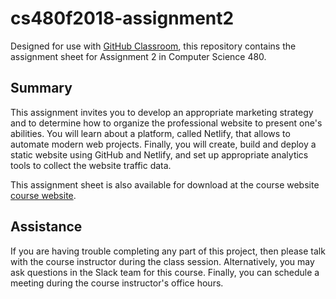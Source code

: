 # cs480f2018-assignment2

Designed for use with [GitHub Classroom](https://classroom.github.com/), this
repository contains the assignment sheet for Assignment 2 in Computer Science 480.

## Summary
This assignment invites you to develop an appropriate marketing strategy
and to determine how to organize the professional website to present one's abilities.
You will learn about a platform, called Netlify, that allows to automate modern web projects.
Finally, you will create, build and deploy a static website using GitHub and Netlify, and set up
appropriate analytics tools to collect the website traffic data.

This assignment sheet is also available for download at the course website [course
website](http://www.cs.allegheny.edu/sites/jjumadinova/teaching/480/).

## Assistance

If you are having trouble completing any part of this project, then please talk
with  the course instructor during the class
session. Alternatively, you may ask questions in the Slack team for this
course. Finally, you can schedule a meeting during the course instructor's
office hours.
